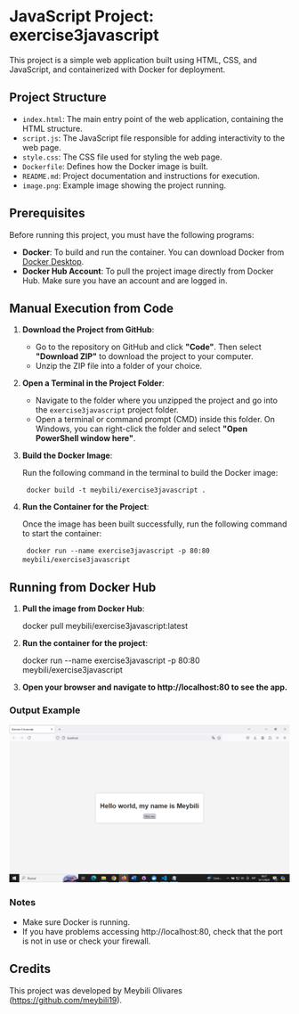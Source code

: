 # JavaScript Project: exercise3javascript

This project is a simple web application built using HTML, CSS, and JavaScript, and containerized with Docker for deployment.

## Project Structure

- `index.html`: The main entry point of the web application, containing the HTML structure.
- `script.js`: The JavaScript file responsible for adding interactivity to the web page.
- `style.css`:  The CSS file used for styling the web page.
- `Dockerfile`: Defines how the Docker image is built.
- `README.md`: Project documentation and instructions for execution.
- `image.png`: Example image showing the project running.

## Prerequisites

Before running this project, you must have the following programs:

- **Docker**: To build and run the container. You can download Docker from [Docker Desktop](https://www.docker.com/products/docker-desktop).
- **Docker Hub Account**: To pull the project image directly from Docker Hub. Make sure you have an account and are logged in.

## Manual Execution from Code

1. **Download the Project from GitHub**:

   - Go to the repository on GitHub and click **"Code"**. Then select **"Download ZIP"** to download the project to your computer.
   - Unzip the ZIP file into a folder of your choice.

2. **Open a Terminal in the Project Folder**:

   - Navigate to the folder where you unzipped the project and go into the `exercise3javascript` project folder.
   - Open a terminal or command prompt (CMD) inside this folder. On Windows, you can right-click the folder and select **"Open PowerShell window here"**.

3. **Build the Docker Image**:

    Run the following command in the terminal to build the Docker image:
  
        docker build -t meybili/exercise3javascript .

4. **Run the Container for the Project**:

    Once the image has been built successfully, run the following command to start the container:
    
        docker run --name exercise3javascript -p 80:80 meybili/exercise3javascript

## Running from Docker Hub

1. **Pull the image from Docker Hub**:

    docker pull meybili/exercise3javascript:latest

2. **Run the container for the project**:

    docker run --name exercise3javascript -p 80:80 meybili/exercise3javascript

3. **Open your browser and navigate to http://localhost:80 to see the app.**

### Output Example

![alt text](image.png)

### Notes

- Make sure Docker is running.
- If you have problems accessing http://localhost:80, check that the port is not in use or check your firewall.

## Credits

This project was developed by Meybili Olivares (https://github.com/meybili19).